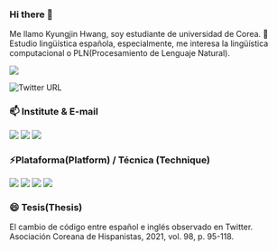 ### Hi there 👋


Me llamo Kyungjin Hwang, soy estudiante de universidad de Corea. 
🌱 Estudio lingüística española, especialmente, me interesa la lingüística computacional o PLN(Procesamiento de Lenguaje Natural). 

<a href="https://www.linkedin.com/in/kyungjin-hwang-0624/" target="_blank"><img src="https://img.shields.io/badge/Linked in-ffffff?style=for-the-badge&logo=LinkedIn&logoColor=white"/></a>

<img alt="Twitter URL" src="https://img.shields.io/twitter/url?style=social">

### 📫 Institute & E-mail
<img src="https://img.shields.io/badge/Korea University-B40404?style=flat-square&logo=Institute&logoColor=white"/>
<img src="https://img.shields.io/badge/kjhwang0624@korea.ac.kr-EA4335?style=flat-square&logo=gmail&logoColor=white"/> 
<img src="https://img.shields.io/badge/kjhwang0624@gmail.com-EA4335?style=flat-square&logo=gmail&logoColor=white"/> 

### ⚡Plataforma(Platform) / Técnica (Technique)
<img src="https://img.shields.io/badge/windows-0078D6?style=flat-square&logo=windows&logoColor=white"/> <img src="https://img.shields.io/badge/iOS-848484?style=flat-square&logo=iOS&logoColor=white"/> <img src="https://img.shields.io/badge/Python-3776AB?style=flat-square&logo=Python&logoColor=white"/> <img src="https://img.shields.io/badge/C++-00599C?style=flat-square&logo=C++&logoColor=white"/>
 

### 😄 Tesis(Thesis)
El cambio de código entre español e inglés observado en Twitter. Asociación Coreana de Hispanistas, 2021, vol. 98, p. 95-118.
